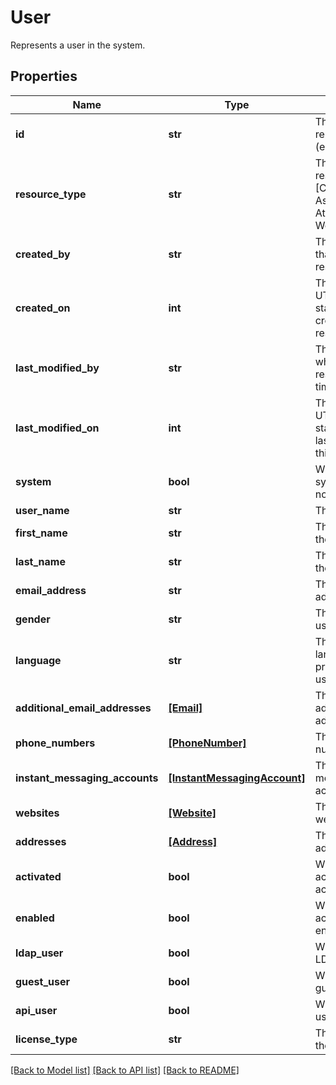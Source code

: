 # User

Represents a user in the system.
## Properties
Name | Type | Description | Notes
------------ | ------------- | ------------- | -------------
**id** | **str** | The id of the represented object (entity). | 
**resource_type** | **str** | The type of this resource, i.e. [Community, Asset, Domain, Attribute, Relation, WorkflowInstance]. | 
**created_by** | **str** | The id of the user that created this resource. | [optional] 
**created_on** | **int** | The timestamp (in UTC time standard) of the creation of this resource. | [optional] 
**last_modified_by** | **str** | The id of the user who modified this resource the last time. | [optional] 
**last_modified_on** | **int** | The timestamp (in UTC time standard) of the last modification of this resource. | [optional] 
**system** | **bool** | Whether this is a system resource or not. | [optional] 
**user_name** | **str** | The user name. | [optional] 
**first_name** | **str** | The first name of the user. | [optional] 
**last_name** | **str** | The last name of the user. | [optional] 
**email_address** | **str** | The main email address. | [optional] 
**gender** | **str** | The gender of the user. | [optional] 
**language** | **str** | The current language preference for this user. | [optional] 
**additional_email_addresses** | [**[Email]**](Email.md) | The list of additional email addresses. | [optional] 
**phone_numbers** | [**[PhoneNumber]**](PhoneNumber.md) | The list of phone numbers. | [optional] 
**instant_messaging_accounts** | [**[InstantMessagingAccount]**](InstantMessagingAccount.md) | The list of instant messaging accounts. | [optional] 
**websites** | [**[Website]**](Website.md) | The list of websites. | [optional] 
**addresses** | [**[Address]**](Address.md) | The list of addresses. | [optional] 
**activated** | **bool** | Whether this user account is already activated or not. | [optional] 
**enabled** | **bool** | Whether this user account is already enabled or not. | [optional] 
**ldap_user** | **bool** | Whether this is an LDAP user or not. | [optional] 
**guest_user** | **bool** | Whether this is a guest user or not. | [optional] 
**api_user** | **bool** | Whether this is API user or not. | [optional] 
**license_type** | **str** | The licence type of the user. | [optional] 

[[Back to Model list]](../README.md#documentation-for-models) [[Back to API list]](../README.md#documentation-for-api-endpoints) [[Back to README]](../README.md)


